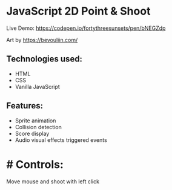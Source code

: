 # JavaScript 2D Point & Shoot

Live Demo: https://codepen.io/fortythreesunsets/pen/bNEGZdp

Art by https://bevouliin.com/

## Technologies used:
- HTML
- CSS
- Vanilla JavaScript

## Features:
- Sprite animation
- Collision detection
- Score display
- Audio visual effects triggered events

# # Controls:
Move mouse and shoot with left click
